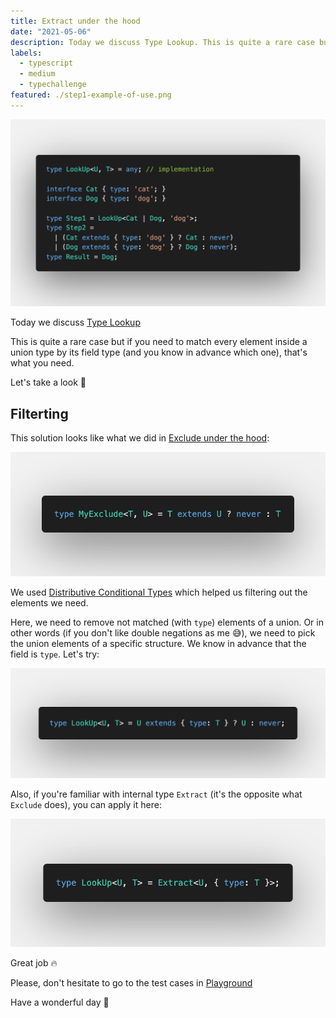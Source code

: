 ```yaml
---
title: Extract under the hood
date: "2021-05-06"
description: Today we discuss Type Lookup. This is quite a rare case but if you need to match every element inside a union type by its field type (and you know in advance which one), that's what you need. Let's take a look 👀
labels:
  - typescript
  - medium
  - typechallenge
featured: ./step1-example-of-use.png
---
```


![Example of Promise.all use](./step1-example-of-use.png)

Today we discuss [Type Lookup](https://github.com/type-challenges/type-challenges/blob/master/questions/62-medium-type-lookup/README.md)

This is quite a rare case but if you need to match every element inside a union type by its field type (and you know in advance which one), that's what you need.

Let's take a look 👀

## Filterting

This solution looks like what we did in [Exclude under the hood](/2021-04-12-exclude-under-the-hood/):

![Exclude solution](./step2-exclude-solution.png)

We used [Distributive Conditional Types](https://www.typescriptlang.org/docs/handbook/2/conditional-types.html#distributive-conditional-types) which helped us filtering out the elements we need.

Here, we need to remove not matched (with `type`) elements of a union. Or in other words (if you don't like double negations as me 😅), we need to pick the union elements of a specific structure. We know in advance that the field is `type`. Let's try:

![Solution, version 1](./step3-solution-1.png)

Also, if you're familiar with internal type `Extract` (it's the opposite what `Exclude` does), you can apply it here:

![Solution, version 2](./step3-solution-2.png)

Great job 🔥

Please, don't hesitate to go to the test cases in [Playground](https://www.typescriptlang.org/play?#code/PQKgsAUABFBsBMUC0UAqBPADgUygGQHsCBrAV00hiWpqUqgCN0oBBAOwBcALAt5gMVJQAFAAEAhpwBmpAJRQAxAFtsAEwCWpJYtJt1vRUvEVoUegotQAiqWwBnDvrb16AZQIrHKuwBoo6AiEjZgB3SQ4oDgIoABsiMkwoKQIAJyhxSKxcdTZ0qF0nSOimSK5sdTTxDg4U9QZSDnsAOjNTegBJXO51OygAYy5xGJjsNgBzbD8Q3BDAmNVY9WJcKKgJiO5cPtSU+0xeDXHMnEZmO2xxFIGcsaTU0q2PJQMAAw4sl6T1bHmoHIf8npXgBhKpQAA+UAAIgQxi8Wp0oARNmlZilVL4oNMsephlBsAAPHB9DbRdZQF4wuF3NIvQgkACqmAAPFSIVBQRw-AByVSw7kAPk+kgWL05n2StPpxCZrNh7M5PL6VUFn3+mzuwwIIRu+IJ4iUmBGTRcphe5o4dnoOUaKSk4j6uE5UAA3vQYO8cAAuKDc5Ucbnuxi7NR2H3clhMOx2HLqSTc9nc1w8FLccQVBOQ7nA0gpGKZ30AIVGYyGgdMAF9TTAbdg7Q7cGy3aYPVlw3yxuWYDAGCGMeGABKBNiqAvcwu1aqSdBjwukYYd2cEAl1rvd7ZxFLh3vathjkJcdSNMcMGIO4hrqttUye3AAWXQVIwJwAvPh4rLnZCqTzFwKoMAwB6sSjQLKsDC4JSsIvPQ5owdeMD-gAat8IRIrkADiR4DqQDA+lw1SYGGgGWgMTQAFZ2E0qRjMACCQCAwCQMxECgFAAD6nFcdxXFQAAmoEaTAgQqi4AOda4DxUmcVAjEsbe76MiyDJ+Kg-5vgAogSNQOhwzIqa6xzYD6qBQBWAoANwsWx0lSWg9gRKC5y9LZPGyUxEDqIaqQRC6UAaQAjqQQx+FpIFmUkKQeL6oi3kgAxDCM4z2MADS4nY5aQLW9aOhyYLNq23q+v6a69tgobhpG6DRrG8aJsmPmDBmiY5nms4lmWkBXllnB1vauVNvQt7tvy9BlRVvpDroo6JhOR4cNOs7zvM-Kzcuq70BuqTblFIR7omB5HtgJ5nn0F5dfJWSsHoRgxFAb5ftCsKXScyrOfdUAANr0GF2AksygXBTEzLSrK7BeSFvp-n4VICgKPg-USf16YDQwgx+LLg7dSoqvDeUcHDCMQAAuix1kgBxrm8YIqZlGkriNERlNU+x7mQKA9D-smly4AEuZQHYBAxGlvBhlABEcERXokXYZGUdRKS0QgwCSHY0wpJzUAodgaGC8Ljii-hhHEcApFcBRVE0XR8DAHrItsFapj-neqROoMwwlvYRuSybZsWwrYwMR5kBAA)

Have a wonderful day 🌇
